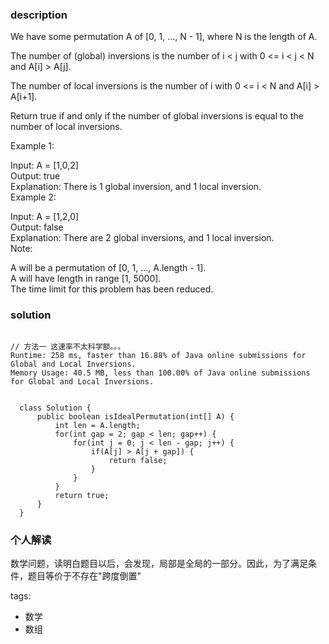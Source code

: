 ### description    
  We have some permutation A of [0, 1, ..., N - 1], where N is the length of A.  
    
  The number of (global) inversions is the number of i < j with 0 <= i < j < N and A[i] > A[j].  
    
  The number of local inversions is the number of i with 0 <= i < N and A[i] > A[i+1].  
    
  Return true if and only if the number of global inversions is equal to the number of local inversions.  
    
  Example 1:  
    
  Input: A = [1,0,2]  
  Output: true  
  Explanation: There is 1 global inversion, and 1 local inversion.  
  Example 2:  
    
  Input: A = [1,2,0]  
  Output: false  
  Explanation: There are 2 global inversions, and 1 local inversion.  
  Note:  
    
  A will be a permutation of [0, 1, ..., A.length - 1].  
  A will have length in range [1, 5000].  
  The time limit for this problem has been reduced.  
### solution    
```    
  
// 方法一 这速率不太科学额。。。  
Runtime: 258 ms, faster than 16.88% of Java online submissions for Global and Local Inversions.  
Memory Usage: 40.5 MB, less than 100.00% of Java online submissions for Global and Local Inversions.  
  
  
  class Solution {  
      public boolean isIdealPermutation(int[] A) {  
          int len = A.length;  
          for(int gap = 2; gap < len; gap++) {  
              for(int j = 0; j < len - gap; j++) {  
                  if(A[j] > A[j + gap]) {  
                      return false;  
                  }  
              }  
          }  
          return true;  
      }  
  }  
```    
    
### 个人解读    
  数学问题，读明白题目以后，会发现，局部是全局的一部分。因此，为了满足条件，题目等价于不存在"跨度倒置"  
    
tags:    
  -  数学  
  -  数组  
